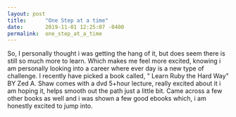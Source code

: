 ```yaml
---
layout: post
title:      "One Step at a time"
date:       2019-11-01 12:25:07 -0400
permalink:  one_step_at_a_time
---
```



So, I personally thought i was getting the hang of it, but does seem there is still so much more to learn. Which makes me feel more excited, knowing i am personally looking into a career where ever day is a new type of challenge.  I recently have picked a book called, " Learn Ruby the Hard Way"  BY Zed A. Shaw comes with a dvd 5+hour lecture, really excited about it i am hoping it, helps smooth out the path just  a little bit. Came across a few other books as well and i was shown a few good ebooks which, i am honestly excited to jump into. 
